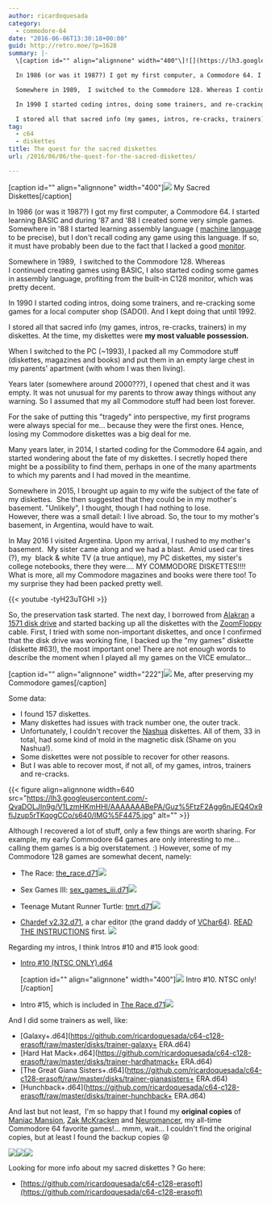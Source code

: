 ```yaml
---
author: ricardoquesada
category:
  - commodore-64
date: "2016-06-06T13:30:18+00:00"
guid: http://retro.moe/?p=1628
summary: |-
  \[caption id="" align="alignnone" width="400"\]![](https://lh3.googleusercontent.com/-CyiUR_uBCvA/V1L3tHln8yI/AAAAAAABeQI/RUPbfTFPjHolle6UMjTUpgpJXK_y3SUNACCo/s400/IMG_4481.jpg) My Sacred Diskettes\[/caption\]

  In 1986 (or was it 1987?) I got my first computer, a Commodore 64. I started learning BASIC and during '87 and '88 I created some very simple games. Somewhere in '88 I started learning assembly language ( [machine language](http://www.webopedia.com/TERM/M/machine_language.html) to be precise), but I don't recall coding any game using this language. If so, it must have probably been due to the fact that I lacked a good [monitor](https://www.c64-wiki.com/index.php/Machine_Code_Monitor).

  Somewhere in 1989,  I switched to the Commodore 128. Whereas I continued creating games using BASIC, I also started coding some games in assembly language, profiting from the built-in C128 monitor, which was pretty decent.

  In 1990 I started coding intros, doing some trainers, and re-cracking some games for a local computer shop (SADOI). And I kept doing that until 1992.

  I stored all that sacred info (my games, intros, re-cracks, trainers) in my diskettes. At the time, my diskettes were **my most valuable possession.**
tag:
  - c64
  - diskettes
title: The quest for the sacred diskettes
url: /2016/06/06/the-quest-for-the-sacred-diskettes/

---
```

\[caption id="" align="alignnone" width="400"\]![](https://lh3.googleusercontent.com/-CyiUR_uBCvA/V1L3tHln8yI/AAAAAAABeQI/RUPbfTFPjHolle6UMjTUpgpJXK_y3SUNACCo/s400/IMG_4481.jpg) My Sacred Diskettes\[/caption\]

In 1986 (or was it 1987?) I got my first computer, a Commodore 64. I started learning BASIC and during '87 and '88 I created some very simple games. Somewhere in '88 I started learning assembly language ( [machine language](http://www.webopedia.com/TERM/M/machine_language.html) to be precise), but I don't recall coding any game using this language. If so, it must have probably been due to the fact that I lacked a good [monitor](https://www.c64-wiki.com/index.php/Machine_Code_Monitor).

Somewhere in 1989,  I switched to the Commodore 128. Whereas I continued creating games using BASIC, I also started coding some games in assembly language, profiting from the built-in C128 monitor, which was pretty decent.

In 1990 I started coding intros, doing some trainers, and re-cracking some games for a local computer shop (SADOI). And I kept doing that until 1992.

I stored all that sacred info (my games, intros, re-cracks, trainers) in my diskettes. At the time, my diskettes were **my most valuable possession.**

When I switched to the PC (~1993), I packed all my Commodore stuff (diskettes, magazines and books) and put them in an empty large chest in my parents' apartment (with whom I was then living).

Years later (somewhere around 2000???), I opened that chest and it was empty. It was not unusual for my parents to throw away things without any warning. So I assumed that my all Commodore stuff had been lost forever.

For the sake of putting this "tragedy" into perspective, my first programs were always special for me... because they were the first ones. Hence, losing my Commodore diskettes was a big deal for me.

Many years later, in 2014, I started coding for the Commodore 64 again, and started wondering about the fate of my diskettes. I secretly hoped there might be a possibility to find them, perhaps in one of the many apartments to which my parents and I had moved in the meantime.

Somewhere in 2015, I brought up again to my wife the subject of the fate of my diskettes.  She then suggested that they could be in my mother's basement. "Unlikely", I thought, though I had nothing to lose. However, there was a small detail: I live abroad. So, the tour to my mother's basement, in Argentina, would have to wait.

In May 2016 I visited Argentina. Upon my arrival, I rushed to my mother's basement.  My sister came along and we had a blast.  Amid used car tires (?), my  black & white TV (a true antique), my PC diskettes, my sister's college notebooks, there they were.... MY COMMODORE DISKETTES!!!! What is more, all my Commodore magazines and books were there too! To my surprise they had been packed pretty well.

{{< youtube -tyH23uTGHI >}}

So, the preservation task started. The next day, I borrowed from [Alakran](http://csdb.dk/scener/?id=25064) a [1571 disk drive](https://en.wikipedia.org/wiki/Commodore_1571) and started backing up all the diskettes with the [ZoomFloppy](http://store.go4retro.com/zoomfloppy/) cable. First, I tried with some non-important diskettes, and once I confirmed that the disk drive was working fine, I backed up the "my games" diskette (diskette #63!), the most important one! There are not enough words to describe the moment when I played all my games on the VICE emulator...

\[caption id="" align="alignnone" width="222"\]![](https://lh3.googleusercontent.com/-x1VtU3d5EY8/V1NF1plbmVI/AAAAAAABeSE/nBZY5MthA4k7dGD7u_EsR2aPcKkKzIsNwCCo/s288/happy-cuteness-overload-l.png) Me, after preserving my Commodore games\[/caption\]

Some data:

- I found 157 diskettes.
- Many diskettes had issues with track number one, the outer track.
- Unfortunately, I couldn't recover the [Nashua](http://www.nashuamedia.com/index.html) diskettes. All of them, 33 in total, had some kind of mold in the magnetic disk (Shame on you Nashua!).
- Some diskettes were not possible to recover for other reasons.
- But I was able to recover most, if not all, of my games, intros, trainers and re-cracks.

{{< figure align=alignnone width=640 src="https://lh3.googleusercontent.com/-QvaDOLJIn9g/V1LzmHKmHHI/AAAAAAABePA/Guz%5FtzF2Agg6nJEQ4Ox9fiJzup5rTKqogCCo/s640/IMG%5F4475.jpg" alt="" >}}

Although I recovered a lot of stuff, only a few things are worth sharing. For example, my early Commodore 64 games are only interesting to me... calling them games is a big overstatement. :) However, some of my Commodore 128 games are somewhat decent, namely:

- The Race: [the\_race.d71](https://github.com/ricardoquesada/c64-c128-erasoft/raw/master/disks/therace.d71)![](https://lh3.googleusercontent.com/-UKQUiz7j5as/V0kfZ57r3iI/AAAAAAABeHM/0nU6yGObTUcNXGxAiA6hFnOqnnq-GDTAQCCo/s400/Screen%2BShot%2B2016-05-28%2Bat%2B1.31.33%2BAM.png)

- Sex Games III: [sex\_games\_iii.d71](https://github.com/ricardoquesada/c64-c128-erasoft/raw/master/disks/sexgames3.d71)![](https://lh3.googleusercontent.com/-5kxKenFTm20/V0kZcaR5XYI/AAAAAAABeF0/WT7y2SbUaw8twqSDOGeX-CXMT5LZ-kIHACCo/s400/Screen%2BShot%2B2016-05-28%2Bat%2B1.05.37%2BAM.png)

- Teenage Mutant Runner Turtle: [tmrt.d71](https://github.com/ricardoquesada/c64-c128-erasoft/raw/master/disks/tmrt.d71)![](https://lh3.googleusercontent.com/-e6VavywLkJU/V0kcpISdRwI/AAAAAAABeGo/bq2TtbQKwfge7oc5NCX-J0UzRTWAaGRYgCCo/s400/Screen%2BShot%2B2016-05-28%2Bat%2B1.20.06%2BAM.png)
- [Chardef v2.32.d71](https://github.com/ricardoquesada/c64-c128-erasoft/raw/master/disks/chardef_232.d71), a char editor (the grand daddy of [VChar64](https://github.com/ricardoquesada/vchar64)). [READ THE INSTRUCTIONS](https://github.com/ricardoquesada/c64-c128-erasoft#chardef-v232) first.
  ![](https://lh3.googleusercontent.com/-LiSX52KJ-Ig/V0kegkZtp2I/AAAAAAABeG8/vU6keewyKHwfRjLeOdc7iy9M4YCkzw0cACCo/s400/Screen%2BShot%2B2016-05-28%2Bat%2B1.27.53%2BAM.png)

Regarding my intros, I think Intros #10 and #15 look good:

- [Intro #10 (NTSC ONLY).d64](https://github.com/ricardoquesada/c64-c128-erasoft/raw/master/disks/intro_10_NTSC_ONLY.d64)

  \[caption id="" align="alignnone" width="400"\]![](https://lh3.googleusercontent.com/-fOIeZv2pj1E/V1MP5ZrMuTI/AAAAAAABeRY/wN_iYnOQvDUEZonwP9Y9C6HrJofL3uNLwCCo/s400/Screen%2BShot%2B2016-06-04%2Bat%2B2.25.07%2BPM.png) Intro #10. NTSC only!\[/caption\]
- Intro #15, which is included in [The Race.d71](https://github.com/ricardoquesada/c64-c128-erasoft/raw/master/disks/therace.d71)![](https://lh3.googleusercontent.com/-0oABlr-9GGE/V1MVJhnY3XI/AAAAAAABeRo/Cd10LKLaRRgmdqmHyXiOpHI3iWvE0JPoQCCo/s400/Screen%2BShot%2B2016-06-04%2Bat%2B2.51.00%2BPM.png)

And I did some trainers as well, like:

- [Galaxy+.d64](https://github.com/ricardoquesada/c64-c128-erasoft/raw/master/disks/trainer-galaxy+ ERA.d64)
- [Hard Hat Mack+.d64](https://github.com/ricardoquesada/c64-c128-erasoft/raw/master/disks/trainer-hardhatmack+ ERA.d64)
- [The Great Giana Sisters+.d64](https://github.com/ricardoquesada/c64-c128-erasoft/raw/master/disks/trainer-gianasisters+ ERA.d64)
- [Hunchback+.d64](https://github.com/ricardoquesada/c64-c128-erasoft/raw/master/disks/trainer-hunchback+ ERA.d64)

And last but not least,  I'm so happy that I found my **original copies** of [Maniac Mansion](https://en.wikipedia.org/wiki/Maniac_Mansion), [Zak McKracken](https://en.wikipedia.org/wiki/Zak_McKracken_and_the_Alien_Mindbenders) and [Neuromancer](https://www.c64-wiki.com/index.php/Neuromancer), my all-time Commodore 64 favorite games!... mmm, wait... I couldn't find the original copies, but at least I found the backup copies 😝

![](https://lh3.googleusercontent.com/-52Ncbna-iNk/V1NaYpLFrgI/AAAAAAABeTI/06_6eJK8kX4mQeNp7Ei0Jc0QqvkOoaAAQCCo/s288/IMG_4485.jpg)![](https://lh3.googleusercontent.com/-bCx5Vn2mtm4/V1NHhqJp_1I/AAAAAAABeSc/vGwI50-Wvagm30EEkRPf7LleTCQsUbzqgCCo/s288/IMG_4483.jpg)![](https://lh3.googleusercontent.com/-4BfsoL3nSxs/V1NKcxaJfCI/AAAAAAABeSs/TFxBfhvFuJIFX_x9644XsZNE6VYniFpyQCCo/s288/IMG_4484.jpg)

Looking for more info about my sacred diskettes ? Go here:

- [https://github.com/ricardoquesada/c64-c128-erasoft](https://github.com/ricardoquesada/c64-c128-erasoft)
